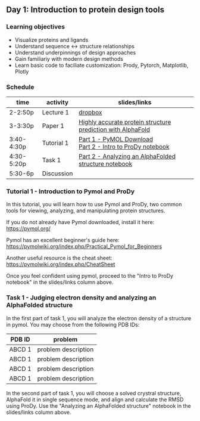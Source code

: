 ## Day 1: Introduction to protein design tools

### Learning objectives
- Visualize proteins and ligands
- Understand sequence <-> structure relationships
- Understand underpinnings of design approaches
- Gain familiariy with modern design methods
- Learn basic code to faciliate customization: Prody, Pytorch, Matplotlib, Plotly

### Schedule


| time | activity | slides/links |
|---|---|---|
| 2-2:50p | Lecture 1 | [dropbox](https://www.dropbox.com/scl/fo/vuxoqeknepm0tpyx1wcmy/ANFlm2jiOpafGzb12vklr44?rlkey=49zv6kti2tapr0jafcwhdrym6&e=2&dl=0) |
| 3-3:30p | Paper 1 | [Highly accurate protein structure prediction with AlphaFold](https://www.nature.com/articles/s41586-021-03819-2) |
| 3:40-4:30p | Tutorial 1 | [Part 1 - PyMOL Download](https://pymol.org/) <br> [Part 2 - Intro to ProDy notebook](https://github.com/jmou2/PaviaProteinDesign/blob/main/01_Monday/tutorial_1_intro_to_prody.ipynb) |
| 4:30-5:20p | Task 1 |[Part 2 - Analyzing an AlphaFolded structure notebook](https://github.com/jmou2/PaviaProteinDesign/blob/main/01_Monday/task_1_af2.ipynb) |
| 5:30-6p | Discussion |  |

### Tutorial 1 - Introduction to Pymol and ProDy

In this tutorial, you will learn how to use Pymol and ProDy, two common tools for viewing, analyzing, and manipulating protein structures. 

If you do not already have Pymol downloaded, install it here: https://pymol.org/

Pymol has an excellent beginner's guide here: https://pymolwiki.org/index.php/Practical_Pymol_for_Beginners

Another useful resource is the cheat sheet: https://pymolwiki.org/index.php/CheatSheet 

Once you feel confident using pymol, proceed to the "Intro to ProDy notebook" in the slides/links column above. 


### Task 1 - Judging electron density and analyzing an AlphaFolded structure

In the first part of task 1, you will analyze the electron density of a structure in pymol. You may choose from the following PDB IDs: 

| PDB ID | problem | 
|---|---|
| ABCD 1 | problem description |
| ABCD 1 | problem description |
| ABCD 1 | problem description |
| ABCD 1 | problem description |

In the second part of task 1, you will choose a solved crystral structure, AlphaFold it in single sequence mode, and align and calculate the RMSD using ProDy. Use the "Analyzing an AlphaFolded structure" notebook in the slides/links column above.

